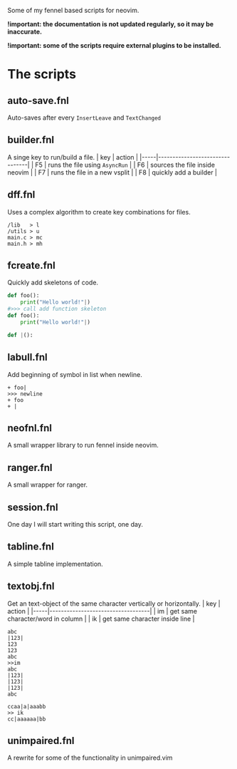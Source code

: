 Some of my fennel based scripts for neovim.

**!important: the documentation is not updated regularly, so it may be inaccurate.**

**!important: some of the scripts require external plugins to be installed.**
# The scripts
## auto-save.fnl
Auto-saves after every `InsertLeave` and `TextChanged`
## builder.fnl
A singe key to run/build a file.
| key | action                         |
|-----|--------------------------------|
| F5  | runs the file using `AsyncRun` |
| F6  | sources the file inside neovim |
| F7  | runs the file in a new vsplit  |
| F8  | quickly add a builder          |
## dff.fnl
Uses a complex algorithm to create key combinations for files.
```
/lib   > l
/utils > u
main.c > mc
main.h > mh
```
## fcreate.fnl
Quickly add skeletons of code.
```python
def foo():
    print("Hello world!"|)
#>>> call add function skeleton
def foo():
    print("Hello world!"|)

def |():
```
## labull.fnl
Add beginning of symbol in list when newline.
```
+ foo|
>>> newline
+ foo
+ |
```
## neofnl.fnl
A small wrapper library to run fennel inside neovim.
## ranger.fnl
A small wrapper for ranger.
## session.fnl
One day I will start writing this script, one day.
## tabline.fnl
A simple tabline implementation.
## textobj.fnl
Get an text-object of the same character vertically or horizontally.
| key | action                            |
|-----|-----------------------------------|
| im  | get same character/word in column |
| ik  | get same character inside line    |
```
abc
|123|
123
123
abc
>>im
abc
|123|
|123|
|123|
abc
```
```
ccaa|a|aaabb
>> ik
cc|aaaaaa|bb
```
## unimpaired.fnl
A rewrite for some of the functionality in unimpaired.vim
